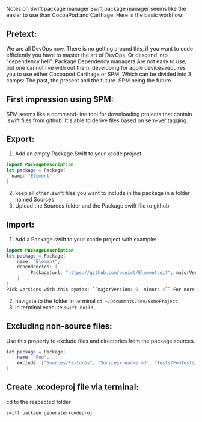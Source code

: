 Notes on Swift package manager<!--more--> Swift package manager seems like the easier to use than CocoaPod and Carthage. Here is the basic workflow:

## Pretext:  
We are all DevOps now. There is no getting around this, if you want to code efficiently you have to master the art of DevOps. Or descend into "dependency hell". Package Dependency managers Are not easy to use, but one cannot live with out them. developing for apple devices requires you to use either Cocoapod Carthage or SPM. Which can be divided into 3 camps: The past, the present and the future. SPM being the future. 

## First impression using SPM:

SPM seems like a command-line tool for downloading projects that contain .swift files from github. It's able to derive files based on sem-ver tagging. 

## Export: 
1. Add an empty Package.Swift to your xcode project
```swift
import PackageDescription
let package = Package(
  name: "Element"
)
```
2. keep all other .swift files you want to include in the package in a folder named Sources
3. Upload the Sources folder and the Package.swift file to github


## Import: 

1. Add a Package.swift to your xcode project with example: 
```swift
import PackageDescription
let package = Package(
    name: "Element",
    dependencies: [
        .Package(url: "https://github.com/eonist/Element.git", majorVersion: 1),
    ]
)
Pick versions with this syntax: ``majorVersion: 0, minor: 4`` For more specific version picking use: ``Version(0, 0, 0, prereleaseIdentifiers: ["alpha", "3"])`` which would download 0.0.0-alpha.3


```
2. navigate to the folder in terminal ``cd ~/Documents/dev/SomeProject``
3. in terminal execute ``swift build``

## Excluding non-source files:  
Use this property to exclude files and directories from the package sources.  
```swift
let package = Package(
    name: "Foo",
    exclude: ["Sources/Fixtures", "Sources/readme.md", "Tests/FooTests/images"]
)
```

## Create .xcodeproj file via terminal:
cd to the respected folder
```bash
swift package generate-xcodeproj
```